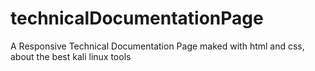 # technicalDocumentationPage
A Responsive Technical Documentation Page maked with html and css, about the best kali linux tools
